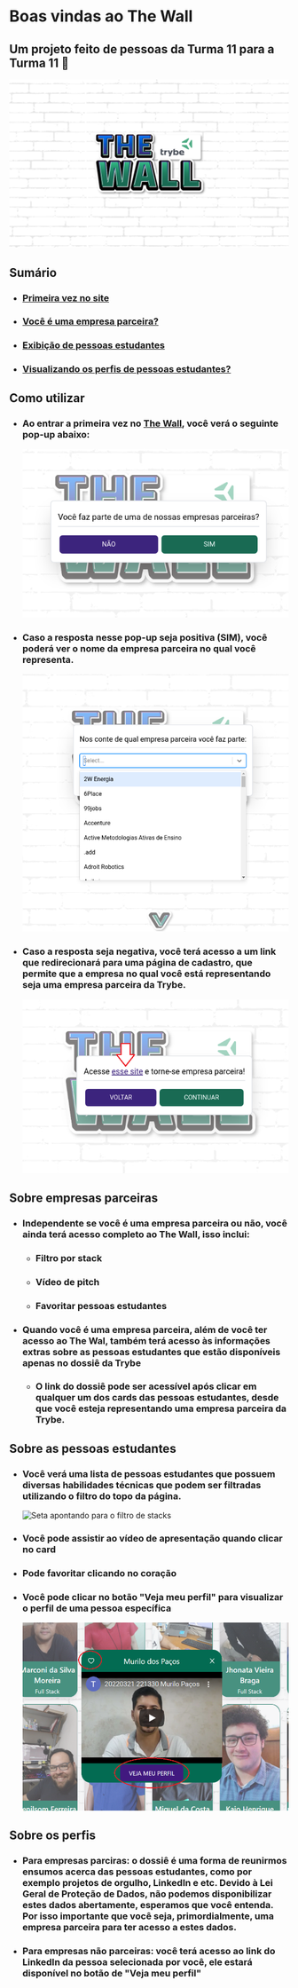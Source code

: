 # Boas vindas ao The Wall

## Um projeto feito de pessoas da Turma 11 para a Turma 11 💚
  ![Logo do The Wall com o símbolo da Trybe. The está escrito em roxo e Wall está escrito em verde. O fundo da imagem representa uma parede de tijolos branca.](images/1.png)

## Sumário
  - ### [Primeira vez no site](#como-utilizar)
  - ### [Você é uma empresa parceira?](#sobre-empresas-parceiras)
  - ### [Exibição de pessoas estudantes](#sobre-as-pessoas-estudantes)
  - ### [Visualizando os perfis de pessoas estudantes?](#sobre-os-perfis)


## Como utilizar
 - ### Ao entrar a primeira vez no [The Wall](https://the-wall-trybe.herokuapp.com/), você verá o seguinte pop-up abaixo:
    ![Imagem de um pop-up perguntando se quem acessa o site é ou não uma empresa parceira. Há duas opções, sim e não](images/2.png)

 - ### Caso a resposta nesse pop-up seja positiva (SIM), você poderá ver o nome da empresa parceira no qual você representa.
    ![Lista de empresas em um menu dropdown](images/3.png)


 - ### Caso a resposta seja negativa, você terá acesso a um link que redirecionará para uma página de cadastro, que permite que a empresa no qual você está representando seja uma empresa parceira da Trybe.
    ![Pop-up com uma seta indicando o local correto para clicar. Essa seta aponta para um link de cadastro de novas empresas parceiras. Há duas opções, voltar e continuar.](images/4.png)


## Sobre empresas parceiras
  - ### Independente se você é uma empresa parceira ou não, você ainda terá acesso completo ao The Wall, isso inclui:
    - ### Filtro por stack
    - ### Vídeo de pitch
    - ### Favoritar pessoas estudantes

  - ### Quando você é uma empresa parceira, além de você ter acesso ao The Wal, também terá acesso às informações extras sobre as pessoas estudantes que estão disponíveis apenas no dossiê da Trybe
    - ### O link do dossiê pode ser acessível após clicar em qualquer um dos cards das pessoas estudantes, desde que você esteja representando uma empresa parceira da Trybe.

## Sobre as pessoas estudantes
  - ### Você verá uma lista de pessoas estudantes que possuem diversas habilidades técnicas que podem ser filtradas utilizando o filtro do topo da página.
    ![Seta apontando para o filtro de stacks](images/5.bmp)

  - ### Você pode assistir ao vídeo de apresentação quando clicar no card

  - ### Pode favoritar clicando no coração

  - ### Você pode clicar no botão "Veja meu perfil" para visualizar o perfil de uma pessoa específica
    ![Pop-pop mostrando o resultado após clicar em um card de alguma pessoa estudante. Há na foto um vídeo, um botão de "Veja meu perfil", um botão de favotirar, um botão de fechar e o nome da pessoa estudante.](images/6.png)


## Sobre os perfis
  - ### Para empresas parciras: o dossiê é uma forma de reunirmos ensumos acerca das pessoas estudantes, como por exemplo projetos de orgulho, LinkedIn e etc. Devido à Lei Geral de Proteção de Dados, não podemos disponibilizar estes dados abertamente, esperamos que você entenda. Por isso importante que você seja, primordialmente, uma empresa parceira para ter acesso a estes dados.
  - ### Para empresas não parceiras: você terá acesso ao link do LinkedIn da pessoa selecionada por você, ele estará disponível no botão de "Veja meu perfil"
